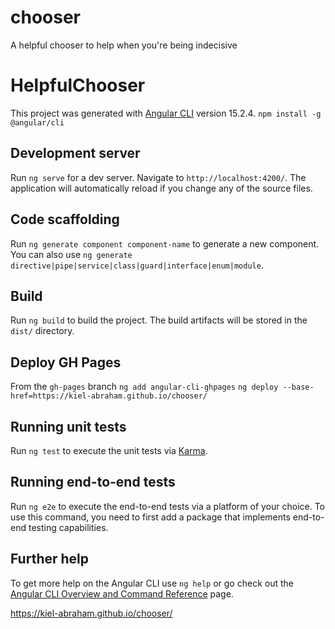 # chooser

A helpful chooser to help when you're being indecisive

# HelpfulChooser

This project was generated with [Angular CLI](https://github.com/angular/angular-cli) version 15.2.4.
`npm install -g @angular/cli`

## Development server

Run `ng serve` for a dev server. Navigate to `http://localhost:4200/`. The application will automatically reload if you change any of the source files.

## Code scaffolding

Run `ng generate component component-name` to generate a new component. You can also use `ng generate directive|pipe|service|class|guard|interface|enum|module`.

## Build

Run `ng build` to build the project. The build artifacts will be stored in the `dist/` directory.

## Deploy GH Pages

From the `gh-pages` branch
`ng add angular-cli-ghpages`
`ng deploy --base-href=https://kiel-abraham.github.io/chooser/`

## Running unit tests

Run `ng test` to execute the unit tests via [Karma](https://karma-runner.github.io).

## Running end-to-end tests

Run `ng e2e` to execute the end-to-end tests via a platform of your choice. To use this command, you need to first add a package that implements end-to-end testing capabilities.

## Further help

To get more help on the Angular CLI use `ng help` or go check out the [Angular CLI Overview and Command Reference](https://angular.io/cli) page.

https://kiel-abraham.github.io/chooser/
